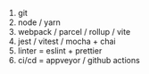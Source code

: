 1. git
2. node / yarn
3. webpack / parcel / rollup / vite
4. jest / vitest / mocha + chai
5. linter = eslint + prettier
6. ci/cd = appveyor / github actions 

